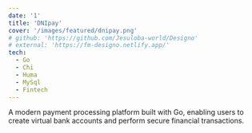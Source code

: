 ```yaml
---
date: '1'
title: 'DNIpay'
cover: '/images/featured/dnipay.png'
# github: 'https://github.com/Jesuloba-world/Designo'
# external: 'https://fm-designo.netlify.app/'
tech:
  - Go
  - Chi
  - Huma
  - MySql
  - Fintech
---
```


A modern payment processing platform built with Go, enabling users to create virtual bank accounts and perform secure financial transactions.
